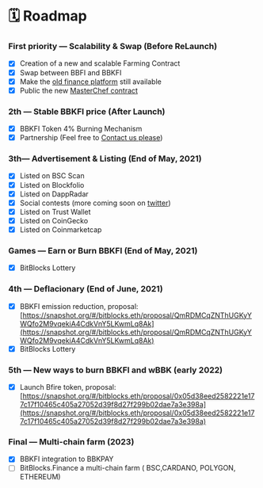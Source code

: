 # 🗓 Roadmap

### First priority — Scalability & Swap (Before ReLaunch)

* [x] Creation of a new and scalable Farming Contract
* [x] Swap between BBFI and BBKFI
* [x] Make the [old finance platform](https://old.bitblocks.finance) still available
* [x] Public the new [MasterChef contract](https://bscscan.com/address/0x1605aaB45a091dED4b12de376B6375cD361aD45e#code)

### 2th — Stable BBKFI price (After Launch)

* [x] BBKFI Token 4% Burning Mechanism
* [x] Partnership (Feel free to [Contact us please](https://twitter.com/BitBlocks\_))

### 3th— Advertisement & Listing (End of May, 2021)

* [x] Listed on BSC Scan
* [x] Listed on Blockfolio
* [x] Listed on DappRadar
* [x] Social contests (more coming soon on [twitter](https://twitter.com/BitBlocks\_))
* [x] Listed on Trust Wallet &#x20;
* [x] Listed on CoinGecko
* [x] Listed on Coinmarketcap

### Games — Earn or Burn BBKFI  (End of May, 2021)

* [x] BitBlocks Lottery

### 4th — Deflacionary (End of June, 2021)

* [x] BBKFI emission reduction, proposal: [https://snapshot.org/#/bitblocks.eth/proposal/QmRDMCqZNThUGKyYWQfo2M9vqekiA4CdkVnY5LKwmLq8Ak](https://snapshot.org/#/bitblocks.eth/proposal/QmRDMCqZNThUGKyYWQfo2M9vqekiA4CdkVnY5LKwmLq8Ak)
* [x] BitBlocks Lottery

### 5th — New ways to burn BBKFI and wBBK (early 2022)

* [x] Launch Bfire token, proposal:\
  [https://snapshot.org/#/bitblocks.eth/proposal/0x05d38eed2582221e177c17f10465c405a27052d39f8d27f299b02dae7a3e398a](https://snapshot.org/#/bitblocks.eth/proposal/0x05d38eed2582221e177c17f10465c405a27052d39f8d27f299b02dae7a3e398a)

### Final — Multi-chain farm  (2023)

* [x] BBKFI integration to BBKPAY
* [ ] BitBlocks.Finance a multi-chain farm ( BSC,CARDANO, POLYGON, ETHEREUM)
